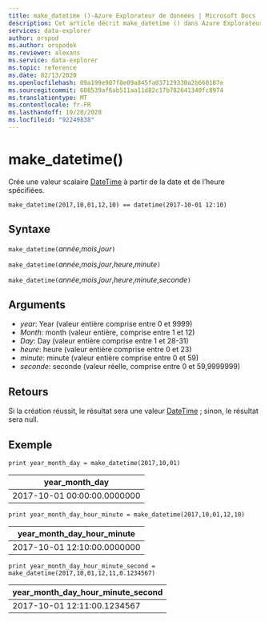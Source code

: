 ```yaml
---
title: make_datetime ()-Azure Explorateur de données | Microsoft Docs
description: Cet article décrit make_datetime () dans Azure Explorateur de données.
services: data-explorer
author: orspod
ms.author: orspodek
ms.reviewer: alexans
ms.service: data-explorer
ms.topic: reference
ms.date: 02/13/2020
ms.openlocfilehash: 09a199e907f8e09a845fa037129330a2b660187e
ms.sourcegitcommit: 608539af6ab511aa11d82c17b782641340fc8974
ms.translationtype: MT
ms.contentlocale: fr-FR
ms.lasthandoff: 10/20/2020
ms.locfileid: "92249838"
---
```

# <a name="make_datetime"></a>make_datetime()

Crée une valeur scalaire [DateTime](./scalar-data-types/datetime.md) à partir de la date et de l’heure spécifiées.

```kusto
make_datetime(2017,10,01,12,10) == datetime(2017-10-01 12:10)
```

## <a name="syntax"></a>Syntaxe

`make_datetime(`*année*,*mois*,*jour*`)`

`make_datetime(`*année*,*mois*,*jour*,*heure*,*minute*`)`

`make_datetime(`*année*,*mois*,*jour*,*heure*,*minute*,*seconde*`)`

## <a name="arguments"></a>Arguments

* *year*: Year (valeur entière comprise entre 0 et 9999)
* *Month*: month (valeur entière, comprise entre 1 et 12)
* *Day*: Day (valeur entière comprise entre 1 et 28-31)
* *heure*: heure (valeur entière comprise entre 0 et 23)
* *minute*: minute (valeur entière comprise entre 0 et 59)
* *seconde*: seconde (valeur réelle, comprise entre 0 et 59,9999999)

## <a name="returns"></a>Retours

Si la création réussit, le résultat sera une valeur [DateTime](./scalar-data-types/datetime.md) ; sinon, le résultat sera null.
 
## <a name="example"></a>Exemple

```kusto
print year_month_day = make_datetime(2017,10,01)
```

|year_month_day|
|---|
|2017-10-01 00:00:00.0000000|




```kusto
print year_month_day_hour_minute = make_datetime(2017,10,01,12,10)
```

|year_month_day_hour_minute|
|---|
|2017-10-01 12:10:00.0000000|




```kusto
print year_month_day_hour_minute_second = make_datetime(2017,10,01,12,11,0.1234567)
```

|year_month_day_hour_minute_second|
|---|
|2017-10-01 12:11:00.1234567|

